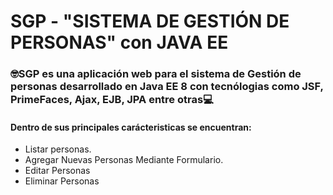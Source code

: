 <h1>SGP - "SISTEMA DE GESTIÓN DE PERSONAS" con JAVA EE</h1>

<h3>🤓SGP es una aplicación web para el sistema de Gestión de personas desarrollado en Java EE 8 con tecnólogias como JSF, PrimeFaces, Ajax, EJB, JPA entre otras💻</h3>
<h4>Dentro de sus principales carácteristicas se encuentran:</h4>
<ul>
  <li>Listar personas.</li>
  <li>Agregar Nuevas Personas Mediante Formulario.</li>
  <li>Editar Personas</li>
  <li>Eliminar Personas</li>
</ul>
